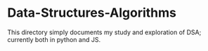 # Data-Structures-Algorithms

This directory simply documents my study and exploration of DSA; currently both in python and JS.